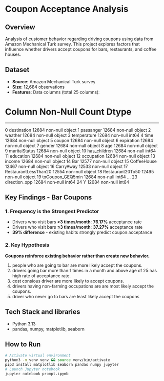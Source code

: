 # Coupon Acceptance Analysis

## Overview
Analysis of customer behavior regarding driving coupons using data from Amazon Mechanical Turk survey. This project explores factors that influence whether drivers accept coupons for bars, restaurants, and coffee houses.

## Dataset
- **Source**: Amazon Mechanical Turk survey
- **Size**: 12,684 observations
- **Features**: 
Data columns (total 25 columns):
 #   Column                Non-Null Count  Dtype 
---  ------                --------------  ----- 
 0   destination           12684 non-null  object
 1   passanger             12684 non-null  object
 2   weather               12684 non-null  object
 3   temperature           12684 non-null  int64 
 4   time                  12684 non-null  object
 5   coupon                12684 non-null  object
 6   expiration            12684 non-null  object
 7   gender                12684 non-null  object
 8   age                   12684 non-null  object
 9   maritalStatus         12684 non-null  object
 10  has_children          12684 non-null  int64 
 11  education             12684 non-null  object
 12  occupation            12684 non-null  object
 13  income                12684 non-null  object
 14  Bar                   12577 non-null  object
 15  CoffeeHouse           12467 non-null  object
 16  CarryAway             12533 non-null  object
 17  RestaurantLessThan20  12554 non-null  object
 18  Restaurant20To50      12495 non-null  object
 19  toCoupon_GEQ5min      12684 non-null  int64 
...
 23  direction_opp         12684 non-null  int64 
 24  Y                     12684 non-null  int64 

## Key Findings - Bar Coupons

### 1. Frequency is the Strongest Predictor
- Drivers who visit bars **>3 times/month**: **76.17%** acceptance rate
- Drivers who visit bars **≤3 times/month**: **37.27%** acceptance rate
- **39% difference** - existing habits strongly predict coupon acceptance


### 2. Key Hypothesis
**Coupons reinforce existing behavior rather than create new behavior.** 
1. people who are going to bar are more likely accept the coupons.
2. drivers going bar more than 1 times in a month and above age of 25 has high rate of acceptance rate.
3. cost consious driver are more likely to accept coupons.
4. drivers having non-farming occupations are are most likely accept the coupons.
5. driver who never go to bars are least likely accept the coupons.



## Tech Stack and libraries
- Python 3.13
- pandas, numpy, matplotlib, seaborn

## How to Run
```bash
# Activate virtual environment
python3 -m venv venv && source venv/bin/activate
pip3 install matplotlib seaborn pandas numpy jupyter
# Launch Jupyter notebook
jupyter notebook prompt.ipynb
```
